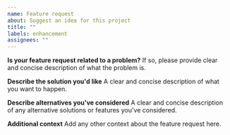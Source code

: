 ```yaml
---
name: Feature request
about: Suggest an idea for this project
title: ""
labels: enhancement
assignees: ""
---
```


**Is your feature request related to a problem?**
If so, please provide clear and concise description of what the problem is.

**Describe the solution you'd like**
A clear and concise description of what you want to happen.

**Describe alternatives you've considered**
A clear and concise description of any alternative solutions or features you've considered.

**Additional context**
Add any other context about the feature request here.
